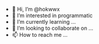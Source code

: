 - 👋 Hi, I’m @hokwwx
- 👀 I’m interested in programmatic 
- 🌱 I’m currently learning ...
- 💞️ I’m looking to collaborate on ...
- 📫 How to reach me ...

<!---
hokwwx/hokwwx is a ✨ special ✨ repository because its `README.md` (this file) appears on your GitHub profile.
You can click the Preview link to take a look at your changes.
--->
